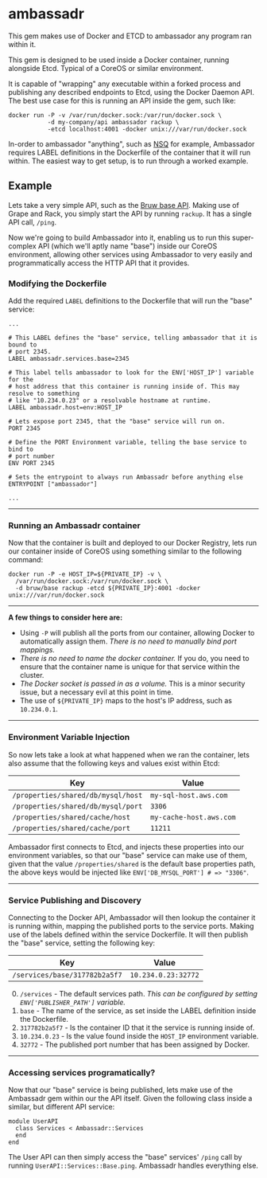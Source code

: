 # ambassadr

This gem makes use of Docker and ETCD to ambassador any program ran within it.

This gem is designed to be used inside a Docker container, running alongside Etcd. Typical of a CoreOS or similar environment.

It is capable of "wrapping" any executable within a forked process and publishing any described endpoints to Etcd, using the Docker Daemon API. The best use case for this is running an API inside the gem, such like:

```
docker run -P -v /var/run/docker.sock:/var/run/docker.sock \
           -d my-company/api ambassador rackup \
           -etcd localhost:4001 -docker unix:///var/run/docker.sock
```

In-order to ambassador "anything", such as [NSQ](http://nsq.io/) for example, Ambassador requires LABEL definitions in the Dockerfile of the container that it will run within. The easiest way to get setup, is to run through a worked example.

## Example

Lets take a very simple API, such as the [Bruw base API](https://github.com/bruw/api-base). Making use of Grape and Rack, you simply start the API by running `rackup`. It has a single API call, `/ping`.

Now we're going to build Ambassador into it, enabling us to run this super-complex API (which we'll aptly name "base") inside our CoreOS environment, allowing other services using Ambassador to very easily and programmatically access the HTTP API that it provides.

### Modifying the Dockerfile

Add the required `LABEL` definitions to the Dockerfile that will run the "base" service:

```
...

# This LABEL defines the "base" service, telling ambassador that it is bound to
# port 2345.
LABEL ambassadr.services.base=2345

# This label tells ambassador to look for the ENV['HOST_IP'] variable for the
# host address that this container is running inside of. This may resolve to something
# like "10.234.0.23" or a resolvable hostname at runtime.
LABEL ambassadr.host=env:HOST_IP

# Lets expose port 2345, that the "base" service will run on.
PORT 2345

# Define the PORT Environment variable, telling the base service to bind to
# port number
ENV PORT 2345

# Sets the entrypoint to always run Ambassadr before anything else
ENTRYPOINT ["ambassador"]

...
```

---

### Running an Ambassadr container

Now that the container is built and deployed to our Docker Registry, lets run our container inside of CoreOS using something similar to the following command:

```
docker run -P -e HOST_IP=${PRIVATE_IP} -v \
  /var/run/docker.sock:/var/run/docker.sock \
  -d bruw/base rackup -etcd ${PRIVATE_IP}:4001 -docker unix:///var/run/docker.sock
```

---

**A few things to consider here are:**

* Using `-P` will publish all the ports from our container, allowing Docker to automatically assign them. *There is no need to manually bind port mappings.*
* *There is no need to name the docker container.* If you do, you need to ensure that the container name is unique for that service within the cluster.
* *The Docker socket is passed in as a volume.* This is a minor security issue, but a necessary evil at this point in time.
* The use of `${PRIVATE_IP}` maps to the host's IP address, such as `10.234.0.1`.

---

### Environment Variable Injection

So now lets take a look at what happened when we ran the container, lets also assume that the following keys and values exist within Etcd:

| Key                                | Value                      |
|------------------------------------|----------------------------|
| `/properties/shared/db/mysql/host` | `my-sql-host.aws.com`      |
| `/properties/shared/db/mysql/port` | `3306`                     |
| `/properties/shared/cache/host`    | `my-cache-host.aws.com`    |
| `/properties/shared/cache/port`    | `11211`                    |

Ambassador first connects to Etcd, and injects these properties into our environment variables, so that our "base" service can make use of them, given that the value `/properties/shared` is the default base properties path, the above keys would be injected like `ENV['DB_MYSQL_PORT'] # => "3306"`.

---

### Service Publishing and Discovery

Connecting to the Docker API, Ambassador will then lookup the container it is running within, mapping the published ports to the service ports. Making use of the labels defined within the service Dockerfile. It will then publish the "base" service, setting the following key:

| Key                           | Value                      |
|-------------------------------|----------------------------|
| `/services/base/317782b2a5f7` | `10.234.0.23:32772`        |

0. `/services` - The default services path. *This can be configured by setting `ENV['PUBLISHER_PATH']` variable.*
0. `base` - The name of the service, as set inside the LABEL definition inside the Dockerfile.
0. `317782b2a5f7` - Is the container ID that it the service is running inside of.
0. `10.234.0.23` - Is the value found inside the `HOST_IP` environment variable.
0. `32772` - The published port number that has been assigned by Docker.

---

### Accessing services programatically?

Now that our "base" service is being published, lets make use of the Ambassadr gem within our the API itself. Given the following class inside a similar, but different API service:

```
module UserAPI
  class Services < Ambassadr::Services
  end
end
```

The User API can then simply access the "base" services' `/ping` call by running `UserAPI::Services::Base.ping`. Ambassadr handles everything else.
